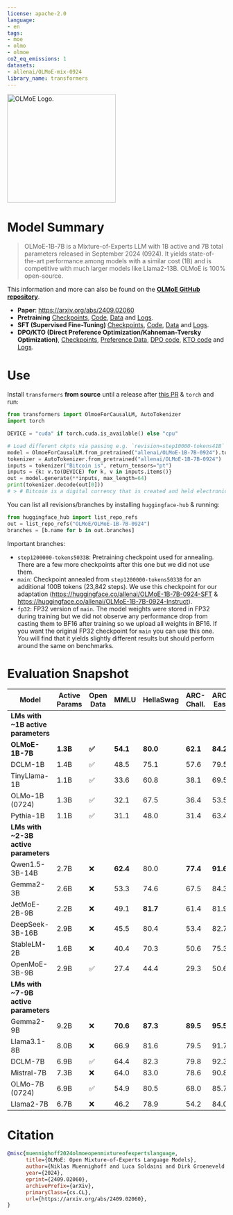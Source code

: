 ```yaml
---
license: apache-2.0
language:
- en
tags:
- moe
- olmo
- olmoe
co2_eq_emissions: 1
datasets:
- allenai/OLMoE-mix-0924
library_name: transformers
---
```


<img alt="OLMoE Logo." src="olmoe-logo.png" width="250px">


# Model Summary

> OLMoE-1B-7B is a Mixture-of-Experts LLM with 1B active and 7B total parameters released in September 2024 (0924). It yields state-of-the-art performance among models with a similar cost (1B) and is competitive with much larger models like Llama2-13B. OLMoE is 100% open-source.

This information and more can also be found on the [**OLMoE GitHub repository**](https://github.com/allenai/OLMoE).
- **Paper**: https://arxiv.org/abs/2409.02060
- **Pretraining** [Checkpoints](https://hf.co/allenai/OLMoE-1B-7B-0924), [Code](https://github.com/allenai/OLMo/tree/Muennighoff/MoE), [Data](https://huggingface.co/datasets/allenai/OLMoE-mix-0924) and [Logs](https://wandb.ai/ai2-llm/olmoe/reports/OLMoE-1B-7B-0924--Vmlldzo4OTcyMjU3).
- **SFT (Supervised Fine-Tuning)** [Checkpoints](https://huggingface.co/allenai/OLMoE-1B-7B-0924-SFT), [Code](https://github.com/allenai/open-instruct/tree/olmoe-sft), [Data](https://hf.co/datasets/allenai/tulu-v3.1-mix-preview-4096-OLMoE) and [Logs](https://github.com/allenai/OLMoE/blob/main/logs/olmoe-sft-logs.txt).
- **DPO/KTO (Direct Preference Optimization/Kahneman-Tversky Optimization)**, [Checkpoints](https://huggingface.co/allenai/OLMoE-1B-7B-0924-Instruct), [Preference Data](https://hf.co/datasets/allenai/ultrafeedback_binarized_cleaned), [DPO code](https://github.com/allenai/open-instruct/tree/olmoe-sft), [KTO code](https://github.com/Muennighoff/kto/blob/master/kto.py) and [Logs](https://github.com/allenai/OLMoE/blob/main/logs/olmoe-dpo-logs.txt).

# Use

Install `transformers` **from source** until a release after [this PR](https://github.com/huggingface/transformers/pull/32406) & `torch` and run:

```python
from transformers import OlmoeForCausalLM, AutoTokenizer
import torch

DEVICE = "cuda" if torch.cuda.is_available() else "cpu"

# Load different ckpts via passing e.g. `revision=step10000-tokens41B`
model = OlmoeForCausalLM.from_pretrained("allenai/OLMoE-1B-7B-0924").to(DEVICE)
tokenizer = AutoTokenizer.from_pretrained("allenai/OLMoE-1B-7B-0924")
inputs = tokenizer("Bitcoin is", return_tensors="pt")
inputs = {k: v.to(DEVICE) for k, v in inputs.items()}
out = model.generate(**inputs, max_length=64)
print(tokenizer.decode(out[0]))
# > # Bitcoin is a digital currency that is created and held electronically. No one controls it. Bitcoins aren’t printed, like dollars or euros – they’re produced by people and businesses running computers all around the world, using software that solves mathematical
```

You can list all revisions/branches by installing `huggingface-hub` & running:
```python
from huggingface_hub import list_repo_refs
out = list_repo_refs("OLMoE/OLMoE-1B-7B-0924")
branches = [b.name for b in out.branches]
```

Important branches:
- `step1200000-tokens5033B`: Pretraining checkpoint used for annealing. There are a few more checkpoints after this one but we did not use them.
- `main`: Checkpoint annealed from `step1200000-tokens5033B` for an additional 100B tokens (23,842 steps). We use this checkpoint for our adaptation (https://huggingface.co/allenai/OLMoE-1B-7B-0924-SFT & https://huggingface.co/allenai/OLMoE-1B-7B-0924-Instruct).
- `fp32`: FP32 version of `main`. The model weights were stored in FP32 during training but we did not observe any performance drop from casting them to BF16 after training so we upload all weights in BF16. If you want the original FP32 checkpoint for `main` you can use this one. You will find that it yields slightly different results but should perform around the same on benchmarks.

# Evaluation Snapshot

| Model                       | Active Params | Open Data | MMLU | HellaSwag | ARC-Chall. | ARC-Easy | PIQA | WinoGrande |
|-----------------------------|---------------|-----------|------|-----------|------------|----------|------|------------|
| **LMs with ~1B active parameters** |               |           |      |           |            |          |      |            |
| **OLMoE-1B-7B**              | **1.3B**      | **✅**    | **54.1** | **80.0** | **62.1**   | **84.2** | **79.8** | **70.2**  |
| DCLM-1B                     | 1.4B          | ✅        | 48.5 | 75.1      | 57.6       | 79.5     | 76.6 | 68.1       |
| TinyLlama-1B                | 1.1B          | ✅        | 33.6 | 60.8      | 38.1       | 69.5     | 71.7 | 60.1       |
| OLMo-1B (0724)              | 1.3B          | ✅        | 32.1 | 67.5      | 36.4       | 53.5     | 74.0 | 62.9       |
| Pythia-1B                   | 1.1B          | ✅        | 31.1 | 48.0      | 31.4       | 63.4     | 68.9 | 52.7       |
| **LMs with ~2-3B active parameters** |               |           |      |           |            |          |      |            |
| Qwen1.5-3B-14B              | 2.7B          | ❌        | **62.4** | 80.0      | **77.4**   | **91.6** | **81.0** | 72.3 |
| Gemma2-3B                   | 2.6B          | ❌        | 53.3 | 74.6      | 67.5       | 84.3     | 78.5 | 71.8       |
| JetMoE-2B-9B                | 2.2B          | ❌        | 49.1 | **81.7**  | 61.4       | 81.9     | 80.3 | 70.7       |
| DeepSeek-3B-16B             | 2.9B          | ❌        | 45.5 | 80.4      | 53.4       | 82.7     | 80.1 | **73.2**   |
| StableLM-2B                 | 1.6B          | ❌        | 40.4 | 70.3      | 50.6       | 75.3     | 75.6 | 65.8       |
| OpenMoE-3B-9B               | 2.9B          | ✅        | 27.4 | 44.4      | 29.3       | 50.6     | 63.3 | 51.9       |
| **LMs with ~7-9B active parameters** |               |           |      |           |            |          |      |            |
| Gemma2-9B                   | 9.2B          | ❌        | **70.6** | **87.3**  | **89.5**   | **95.5** | **86.1** | **78.8** |
| Llama3.1-8B                 | 8.0B          | ❌        | 66.9 | 81.6      | 79.5       | 91.7     | 81.1 | 76.6       |
| DCLM-7B                     | 6.9B          | ✅        | 64.4 | 82.3      | 79.8       | 92.3     | 80.1 | 77.3       |
| Mistral-7B                  | 7.3B          | ❌        | 64.0 | 83.0      | 78.6       | 90.8     | 82.8 | 77.9       |
| OLMo-7B (0724)              | 6.9B          | ✅        | 54.9 | 80.5      | 68.0       | 85.7     | 79.3 | 73.2       |
| Llama2-7B                   | 6.7B          | ❌        | 46.2 | 78.9      | 54.2       | 84.0     | 77.5 | 71.7       |

# Citation

```bibtex
@misc{muennighoff2024olmoeopenmixtureofexpertslanguage,
      title={OLMoE: Open Mixture-of-Experts Language Models}, 
      author={Niklas Muennighoff and Luca Soldaini and Dirk Groeneveld and Kyle Lo and Jacob Morrison and Sewon Min and Weijia Shi and Pete Walsh and Oyvind Tafjord and Nathan Lambert and Yuling Gu and Shane Arora and Akshita Bhagia and Dustin Schwenk and David Wadden and Alexander Wettig and Binyuan Hui and Tim Dettmers and Douwe Kiela and Ali Farhadi and Noah A. Smith and Pang Wei Koh and Amanpreet Singh and Hannaneh Hajishirzi},
      year={2024},
      eprint={2409.02060},
      archivePrefix={arXiv},
      primaryClass={cs.CL},
      url={https://arxiv.org/abs/2409.02060}, 
}
```